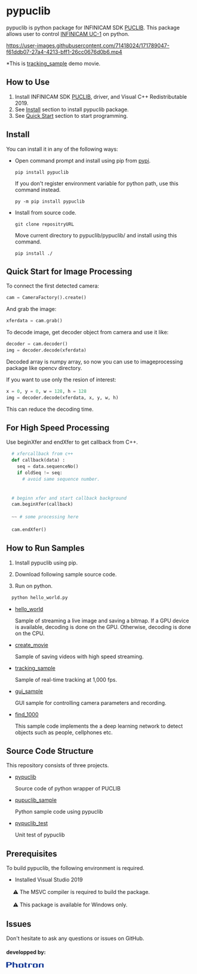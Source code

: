 # pypuclib

pypuclib is python package for INFINICAM SDK [PUCLIB](https://www.photron.co.jp/products/hsvcam/infinicam/tech.html).
This package allows user to control  [INFINICAM UC-1](https://www.photron.co.jp/products/hsvcam/infinicam/) on python.

https://user-images.githubusercontent.com/71418024/171789047-f61ddb07-27a4-4213-bff1-26cc0676d0b6.mp4

*This is [tracking_sample](pypuclib/pypuclib_sample/tracking_sample.py) demo movie.

## How to Use

1. Install INFINICAM SDK [PUCLIB](https://www.photron.co.jp/products/hsvcam/infinicam/tech.html), driver, and Visual C++ Redistributable 2019.
2. See [Install](#Install) section to install pypuclib package.
3. See [Quick Start](#Quick-start-for-image-processing) section to start programming.

## Install

You can install it in any of the following ways:

* Open command prompt and install using pip from [pypi](https://pypi.org/).

  ```
  pip install pypuclib
  ```

  If you don't register environment variable for python path, use this command instead.

  ```
  py -m pip install pypuclib
  ```

* Install from source code.
  
  ```
  git clone repositryURL
  ```

  Move current directory to pypuclib/pypuclib/ and install using this command.
  
  ```
  pip install ./
  ```

## Quick Start for Image Processing

To connect the first detected camera:

  ```python
  cam = CameraFactory().create()
  ```

And grab the image:

  ```python
  xferdata = cam.grab()
  ```

To decode image, get decoder object from camera and use it like:

  ```python
  decoder = cam.decoder()
  img = decoder.decode(xferdata)
  ```

Decoded array is numpy array, so now you can use to imageprocessing package like opencv directory.

If you want to use only the resion of interest:

  ```python
  x = 0, y = 0, w = 128, h = 128
  img = decoder.decode(xferdata, x, y, w, h)
  ```

This can reduce the decoding time.

## For High Speed Processing

Use beginXfer and endXfer to get callback from C++.

```python
  # xfercallback from c++
  def callback(data) :
    seq = data.sequenceNo()
    if oldSeq != seq:
      # avoid same sequence number.


  # beginn xfer and start callback background
  cam.beginXfer(callback)

  ~~ # some processing here

  cam.endXfer()
```

## How to Run Samples

1. Install pypuclib using pip.

2. Download following sample source code.

3. Run on python.

```python
  python hello_world.py
```

* [hello_world](pypuclib/pypuclib_sample/hello_world.py)

  Sample of streaming a live image and saving a bitmap.
  If a GPU device is available, decoding is done on the GPU. Otherwise, decoding is done on the CPU.

* [create_movie](pypuclib/pypuclib_sample/create_movie.py)

  Sample of saving videos with high speed streaming.

* [tracking_sample](pypuclib/pypuclib_sample/tracking_sample.py)

  Sample of real-time tracking at 1,000 fps.

* [gui_sample](pypuclib/pypuclib_sample/gui_sample.py)

  GUI sample for controlling camera parameters and recording.

* [find_1000](pypuclib/pypuclib_sample/find1000/README.md)

  This sample code implements the a deep learning network to detect objects such as people, cellphones etc.

## Source Code Structure

This repository consists of three projects.

* [pypuclib](pypuclib/pypuclib)
  
  Source code of python wrapper of PUCLIB

* [pupuclib_sample](pypuclib/pypuclib_sample)

  Python sample code using pypuclib

* [pypuclib_test](pypuclib/pypuclib_test)

  Unit test of pypuclib

## Prerequisites

To build pypuclib, the following environment is required.

* Installed Visual Studio 2019

　  :warning: The MSVC compiler is required to build the package.

　  :warning: This package is available for Windows only. 

## Issues

Don't hesitate to ask any questions or issues on GitHub.

#### developped by:
<img src="doc/Photron_logo.png" width="100">
